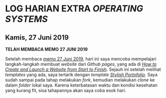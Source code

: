 # LOG HARIAN EXTRA *OPERATING SYSTEMS*
## Kamis, 27 Juni 2019

**TELAH MEMBACA MEMO 27 JUNI 2019**

Setelah membaca [memo 27 Juni 2019](https://github.com/UI-FASILKOM-OS/extra191/blob/master/SandBox/rms46/2019-06-27-rms46-memo12.md), hari ini saya mencoba mempelajari langkah-langkah membuat *website* dari *Github pages*, yang ada di *[How to Create and Launch a Website from Start to Finish](https://startbootstrap.com/guides/how-to-create-a-website-with-github-pages/)*. Sejauh ini setelah melihat *templates* yang ada, saya tertarik dengan *template* *[Stylish Portofolio](https://startbootstrap.com/themes/stylish-portfolio/)*. Saya sudah sampai pada tahap melakukan *fork*, kemudian melakukan *clone* ke dalam *folder* lokal saya. Karena keterbatasan waktu dan kondisi kesehatan yang kurang fit, sisa tahapannya akan saya coba esok hari.